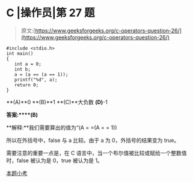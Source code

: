 # C |操作员|第 27 题

> 原文:[https://www.geeksforgeeks.org/c-operators-question-26/](https://www.geeksforgeeks.org/c-operators-question-26/)

```
#include <stdio.h>
int main()
{
   int a = 0;
   int b;
   a = (a == (a == 1));
   printf("%d", a);
   return 0;
}
```

**(A)**0
**(B)**1
**(C)**大负数
**(D)**-1

**答案:****(B)**

**解释:**我们需要算出的值为“(A = =(A = = 1))

所以在外括号中，false 与 a 比较。由于 a 为 0，外括号的结果变为 true。

需要注意的重要一点是，在 C 语言中，当一个布尔值被比较或赋给一个整数值时，false 被认为是 0，true 被认为是 1。

[本题小考](https://www.geeksforgeeks.org/c-language-2-gq/operators-gq/)